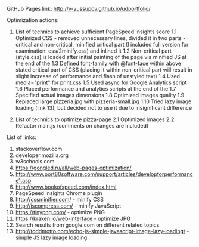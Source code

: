 GitHub Pages link:
http://v-yussupov.github.io/udportfolio/

Optimization actions:

1. List of technics to achieve sufficient PageSpeed Insights score 
	1.1 Optimized CSS - removed unnecessary lines, divided it in two parts - critical and non-critical,	minified critical part (I included full version for examination: css/2minify.css) and inlined it
	1.2 Non-critical part (style.css) is loaded after initial painting of the page via minified JS at the end of the <body>
	1.3 Defined font-family with @font-face within above stated critical part of CSS (placing it within non-critical part will result in slight increase of performance and flash of unstyled text)
	1.4 Used media="print" for print.css
	1.5 Used async for Google Analytics script
	1.6 Placed performance and analytics scripts at the end of the <body>
	1.7 Specified actual images dimensions
	1.8 Optimized images quality
	1.9 Replaced large pizzeria.jpg with pizzeria-small.jpg
	1.10 Tried lazy image loading (link 13), but decided not to use it due to insignificant difference

2. List of technics to optimize pizza-page
	2.1 Optimized images
	2.2 Refactor main.js (comments on changes are included)
	
List of links:

1. stackoverflow.com
2. developer.mozilla.org
3. w3schools.com
4. https://gongled.ru/all/web-pages-optimization/
5. http://www.port80software.com/support/articles/developforperformance1.asp
6. http://www.bookofspeed.com/index.html
7. PageSpeed Insights Chrome plugin 
8. http://cssminifier.com/ - minify CSS
9. http://jscompress.com/ - minify JavaScript
10. https://tinypng.com/ - optimize PNG
11. https://kraken.io/web-interface - optimize JPG
12. Search results from google.com on different related topics
13. http://toddmotto.com/echo-js-simple-javascript-image-lazy-loading/ - simple JS lazy image loading